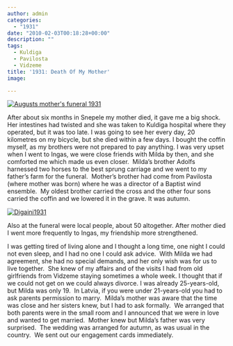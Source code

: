 ```yaml
---
author: admin
categories:
  - "1931"
date: "2010-02-03T00:18:28+00:00"
description: ""
tags:
  - Kuldiga
  - Pavilosta
  - Vidzeme
title: '1931: Death Of My Mother'
image: 

---
```

[![Augusts mother's funeral 1931](http://farm5.static.flickr.com/4027/4271009832_7f268df494.jpg)](http://www.flickr.com/photos/64918212@N00/4271009832/ "Augusts mother's funeral 1931")

After about six months in Snepele my mother died, it gave me a big shock.  Her intestines had twisted and she was taken to Kuldiga hospital where they operated, but it was too late. I was going to see her every day, 20 kilometres on my bicycle, but she died within a few days. I bought the coffin myself, as my brothers were not prepared to pay anything. I was very upset when I went to Ingas, we were close friends with Milda by then, and she comforted me which made us even closer.  Milda’s brother Adolfs harnessed two horses to the best sprung carriage and we went to my father’s farm for the funeral.  Mother’s brother had come from Pavilosta (where mother was born) where he was a director of a Baptist wind ensemble.  My oldest brother carried the cross and the other four sons carried the coffin and we lowered it in the grave. It was autumn.

[![Digaini1931](http://farm5.static.flickr.com/4041/4271202860_31eaeb8ff6.jpg)](http://www.flickr.com/photos/64918212@N00/4271202860/ "Digaini1931")

Also at the funeral were local people, about 50 altogether.
After mother died I went more frequently to Ingas, my friendship more strengthened.

I was getting tired of living alone and I thought a long time, one night I could not even sleep, and I had no one I could ask advice.  With Milda we had agreement, she had no special demands, and her only wish was for us to live together.  She knew of my affairs and of the visits I had from old girlfriends from Vidzeme staying sometimes a whole week. I thought that if we could not get on we could always divorce. I was already 25-years-old, but Milda was only 19.  In Latvia, if you were under 21-years-old you had to ask parents permission to marry.  Milda’s mother was aware that the time was close and her sisters knew, but I had to ask formally.  We arranged that both parents were in the small room and I announced that we were in love and wanted to get married.  Mother knew but Milda’s father was very surprised.  The wedding was arranged for autumn, as was usual in the country.  We sent out our engagement cards immediately.
